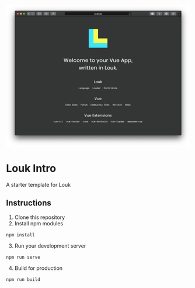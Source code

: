 <img alt="Louk Intro preview" src="preview.png" width="800px" />

# Louk Intro

A starter template for Louk

## Instructions

1. Clone this repository
2. Install npm modules
```
npm install
```
3. Run your development server
```
npm run serve
```
4. Build for production
```
npm run build
```
